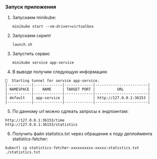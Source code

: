 ### Запуск приложения
1. Запускаем minikube:
    ```
    minikube start --vm-driver=virtualbox
    ```
2. Запускаем скрипт
    ```
    launch.sh
    ```
3. Запустить сервис 
   ```
   minikube service app-service
   ```
4. В выводе получим следующую информацию
```
🏃  Starting tunnel for service app-service.
|-----------|-------------|-------------|------------------------|
| NAMESPACE |    NAME     | TARGET PORT |          URL           |
|-----------|-------------|-------------|------------------------|
| default   | app-service |             | http://127.0.0.1:36153 |
|-----------|-------------|-------------|------------------------|

```
5. По данному url можно сдлеать запросы к эндпоинтам:
```
http://127.0.0.1:36153/time
http://127.0.0.1:36153/statistics
```

6. Получить файл statistics.txt через обращение к поду деплоймента statistics-fetcher:
```
kubectl cp statistics-fetcher-xxxxxxxxxx-xxxxx:statistics.txt ./statistics.txt
```
